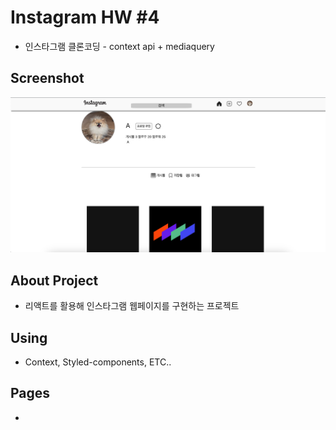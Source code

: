 # Instagram HW #4

 - 인스타그램 클론코딩 - context api + mediaquery 

## Screenshot
 <img src="./public/img/insta_ss.png">

## About Project

 - 리액트를 활용해 인스타그램 웹페이지를 구현하는 프로젝트

## Using

 - Context, Styled-components, ETC..

## Pages

 - 


